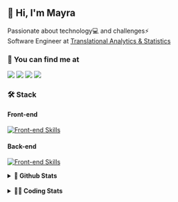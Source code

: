 ## 👋 Hi, I'm Mayra

Passionate about technology💻 and challenges⚡  
Software Engineer at [Translational Analytics & Statistics](https://www.trans-stat.com/)

### 💬 You can find me at

<a href="https://mayra.dev" target="_blank" rel="noopener"><img src="https://img.shields.io/badge/-mayra.dev-005FED?style=flat&logo=Google-chrome&logoColor=white"/></a>
<a href="https://linkedin.com/in/mayraamaral" target="_blank" rel="noopener"><img src="https://img.shields.io/badge/-/mayraamaral-0077B5?style=flat&logo=Linkedin&logoColor=white"/></a>
<a href="mailto:mayra@mayra.dev" target="_blank" rel="noopener"><img src="https://img.shields.io/badge/-mayra@mayra.dev-D14836?style=flat&logo=Gmail&logoColor=white"/></a>
<a href="" target="_blank" rel="noopener"><img src="https://img.shields.io/badge/-mayraamaral-7289DA?style=flat&logo=Discord&logoColor=white"/></a>

### 🛠️ Stack
#### Front-end

[![Front-end Skills](https://skillicons.dev/icons?i=react,next,angular,redux,styledcomponents,html,css,sass,js,ts,figma)](https://skillicons.dev)
#### Back-end

[![Front-end Skills](https://skillicons.dev/icons?i=java,spring,hibernate,aws,idea,postgres,mysql,git,linux,bash,nodejs,docker,kubernetes,jenkins)](https://skillicons.dev)


<details>
    <summary><strong>📌 Github Stats</strong></summary>
    <br />
    <div align="center">
        <table>
      <td><img height="160em" src="https://github-readme-stats.vercel.app/api?username=mayraamaral&show_icons=true&theme=algolia&hide_border=true&hide=stars&count_private=true" alt="Readme stats"></td>
      <td><img height="160em" src="https://github-readme-stats.vercel.app/api/top-langs/?username=mayraamaral&&layout=compact&&theme=algolia&hide_border=true&langs_count=6" alt="Language stats"></td>
       </table>
  </div> 
    

  <p align="center">
    <img src="https://github-readme-streak-stats.herokuapp.com?user=mayraamaral&theme=dark&hide_border=true&date_format=j%20M%5B%20Y%5D&locale=pt-br&background=050F2C&ring=0195DD&fire=23AA7D&currStreakLabel=23AA7D" alt="Streak stats">
  </p> 
</details>

<br />

<details>
  <summary><strong>👩‍💻 Coding Stats</strong></summary>
  <br />
  
  <!--START_SECTION:waka-->
![Code Time](http://img.shields.io/badge/Code%20Time-847%20hrs%2059%20mins-blue)

**🐱 My GitHub Data** 

> 📦 640.7 kB Used in GitHub's Storage 
 > 
> 🏆 570 Contributions in the Year 2025
 > 
> 🚫 Not Opted to Hire
 > 
> 📜 64 Public Repositories 
 > 
> 🔑 35 Private Repositories 
 > 
**I'm an Early 🐤** 

```text
🌞 Morning                361 commits         ██░░░░░░░░░░░░░░░░░░░░░░░   08.17 % 
🌆 Daytime                2234 commits        █████████████░░░░░░░░░░░░   50.53 % 
🌃 Evening                1531 commits        █████████░░░░░░░░░░░░░░░░   34.63 % 
🌙 Night                  295 commits         ██░░░░░░░░░░░░░░░░░░░░░░░   06.67 % 
```
📅 **I'm Most Productive on Monday** 

```text
Monday                   818 commits         █████░░░░░░░░░░░░░░░░░░░░   18.50 % 
Tuesday                  637 commits         ████░░░░░░░░░░░░░░░░░░░░░   14.41 % 
Wednesday                811 commits         █████░░░░░░░░░░░░░░░░░░░░   18.34 % 
Thursday                 715 commits         ████░░░░░░░░░░░░░░░░░░░░░   16.17 % 
Friday                   693 commits         ████░░░░░░░░░░░░░░░░░░░░░   15.68 % 
Saturday                 307 commits         ██░░░░░░░░░░░░░░░░░░░░░░░   06.94 % 
Sunday                   440 commits         ██░░░░░░░░░░░░░░░░░░░░░░░   09.95 % 
```


📊 **This Week I Spent My Time On** 

```text
🕑︎ Time Zone: America/Sao_Paulo

💬 Programming Languages: 
TypeScript               6 hrs 29 mins       ████████████████████████░   96.28 % 
JavaScript               15 mins             █░░░░░░░░░░░░░░░░░░░░░░░░   03.72 % 

🔥 Editors: 
VS Code                  6 hrs 44 mins       █████████████████████████   100.00 % 

💻 Operating System: 
Linux                    6 hrs 44 mins       █████████████████████████   100.00 % 
```

**I Mostly Code in Java** 

```text
Java                     119 repos           ███████░░░░░░░░░░░░░░░░░░   28.13 % 
JavaScript               97 repos            ██████░░░░░░░░░░░░░░░░░░░   22.93 % 
TypeScript               80 repos            █████░░░░░░░░░░░░░░░░░░░░   18.91 % 
PHP                      2 repos             ░░░░░░░░░░░░░░░░░░░░░░░░░   00.47 % 
Python                   2 repos             ░░░░░░░░░░░░░░░░░░░░░░░░░   00.47 % 
```




 Last Updated on 15/06/2025 19:16:13 UTC
<!--END_SECTION:waka-->

</details>
